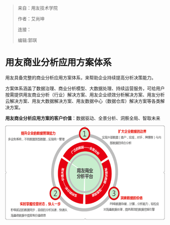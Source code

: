 > 来自：用友技术学院
> 
> 作者：艾尚坤
> 
> 连接：
> 
> 编辑:郭琪

# 用友商业分析应用方案体系

用友具备完整的商业分析应用方案体系，来帮助企业持续提高分析决策能力。

方案体系涵盖了数据治理、商业分析模型、大数据处理、持续运营服务，可给用户按需提供用友商业分析（行业）解决方案、用友企业绩效分析解决方案、用友分析云解决方案、用友大数据解决方案、用友数据中心（数据仓库）解决方案等各类解决方案。

**用友商业分析应用方案的客户价值**：数据驱动、全景分析、洞察全局、智取未来

![](QQ图片20161129095025.png)

